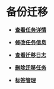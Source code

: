 # 备份迁移<a name="drs_04_0001"></a>

-   **[查看任务详情](标签管理（备份迁移）-24.md)**  

-   **[修改任务信息](标签管理（备份迁移）-25.md)**  

-   **[查看迁移日志](标签管理（备份迁移）-26.md)**  

-   **[删除迁移任务](标签管理（备份迁移）-27.md)**  

-   **[标签管理](标签管理（备份迁移）-28.md)**  


